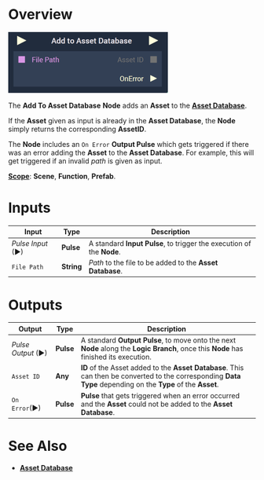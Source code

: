 # Overview

![The Add To Asset Database Node.](../../../.gitbook/assets/node-add-asset-to-database.png)

The **Add To Asset Database** **Node** adds an **Asset** to the [**Asset Database**](../../../modules/asset-database.md).

If the **Asset** given as input is already in the **Asset Database**, the **Node** simply returns the corresponding **AssetID**.

The **Node** includes an `On Error` **Output Pulse** which gets triggered if there was an error adding the **Asset** to the **Asset Database**. For example, this will get triggered if an invalid *path* is given as input.

[**Scope**](../../overview.md#scopes): **Scene**, **Function**, **Prefab**.


# Inputs

|Input|Type|Description|
|---|---|---|
|*Pulse Input* (►)|**Pulse**|A standard **Input Pulse**, to trigger the execution of the **Node**.|
| `File Path` | **String**  | *Path* to the file to be added to the **Asset Database**. |

# Outputs

|Output|Type|Description|
|---|---|---|
|*Pulse Output* (►)|**Pulse**|A standard **Output Pulse**, to move onto the next **Node** along the **Logic Branch**, once this **Node** has finished its execution.|
| `Asset ID` |**Any** | **ID** of the Asset added to the **Asset Database**. This can then be converted to the corresponding **Data Type** depending on the **Type** of the **Asset**. |
| `On Error`(►) | **Pulse** | **Pulse** that gets triggered when an error occurred and the **Asset** could not be added to the **Asset Database**. |

# See Also

* [**Asset Database**](../../../modules/asset-database.md)

